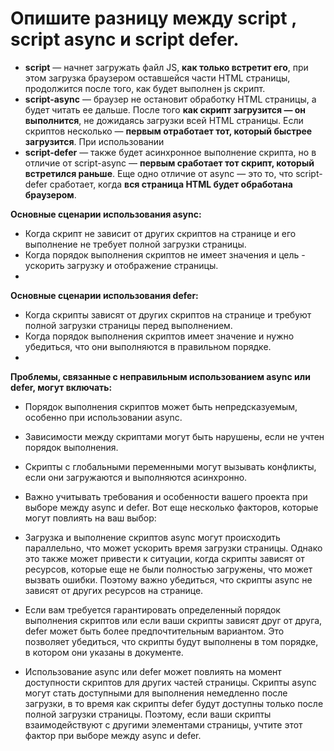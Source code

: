 Опишите разницу между script , script async и script defer.
=====================

* **script** — начнет загружать файл JS, **как только встретит его**, при этом загрузка браузером оставшейся части HTML страницы, продолжится после того, как будет выполнен js скрипт. 
* **script-async** — браузер не остановит обработку HTML страницы, а будет читать ее дальше. После того **как скрипт загрузится — он выполнится**, не дожидаясь загрузки всей HTML страницы. Если скриптов несколько — **первым отработает тот, который быстрее загрузится**. При использовании 
* **script-defer** — также будет асинхронное выполнение скрипта, но в отличие от script-async — **первым сработает тот скрипт, который встретился раньше**. Еще одно отличие от async — это то, что script-defer сработает, когда **вся страница HTML будет обработана браузером**.

**Основные сценарии использования async:**

* Когда скрипт не зависит от других скриптов на странице и его выполнение не требует полной загрузки страницы.
* Когда порядок выполнения скриптов не имеет значения и цель - ускорить загрузку и отображение страницы.
* 
**Основные сценарии использования defer:**
* Когда скрипты зависят от других скриптов на странице и требуют полной загрузки страницы перед выполнением.
* Когда порядок выполнения скриптов имеет значение и нужно убедиться, что они выполняются в правильном порядке.
* 
**Проблемы, связанные с неправильным использованием async или defer, могут включать:**
* Порядок выполнения скриптов может быть непредсказуемым, особенно при использовании async.
* Зависимости между скриптами могут быть нарушены, если не учтен порядок выполнения.
* Скрипты с глобальными переменными могут вызывать конфликты, если они загружаются и выполняются асинхронно.


* Важно учитывать требования и особенности вашего проекта при выборе между async и defer. Вот еще несколько факторов, которые могут повлиять на ваш выбор:

* Загрузка и выполнение скриптов async могут происходить параллельно, что может ускорить время загрузки страницы. Однако это также может привести к ситуации, когда скрипты зависят от ресурсов, которые еще не были полностью загружены, что может вызвать ошибки. Поэтому важно убедиться, что скрипты async не зависят от других ресурсов на странице.

* Если вам требуется гарантировать определенный порядок выполнения скриптов или если ваши скрипты зависят друг от друга, defer может быть более предпочтительным вариантом. Это позволяет убедиться, что скрипты будут выполнены в том порядке, в котором они указаны в документе.

* Использование async или defer может повлиять на момент доступности скриптов для других частей страницы. Скрипты async могут стать доступными для выполнения немедленно после загрузки, в то время как скрипты defer будут доступны только после полной загрузки страницы. Поэтому, если ваши скрипты взаимодействуют с другими элементами страницы, учтите этот фактор при выборе между async и defer.

